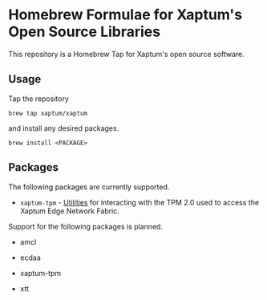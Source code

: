 Homebrew Formulae for Xaptum's Open Source Libraries
============

This repository is a Homebrew Tap for Xaptum's open source software.

## Usage

Tap the repository

```
brew tap xaptum/xaptum
```

and install any desired packages.

```
brew install <PACKAGE>
```

## Packages

The following packages are currently supported.

* `xaptum-tpm` - [Utilities](https://github.com/xaptum/xaptum-tpm) for
  interacting with the TPM 2.0 used to access the Xaptum Edge Network
  Fabric.

Support for the following packages is planned.

* amcl

* ecdaa

* xaptum-tpm

* xtt
